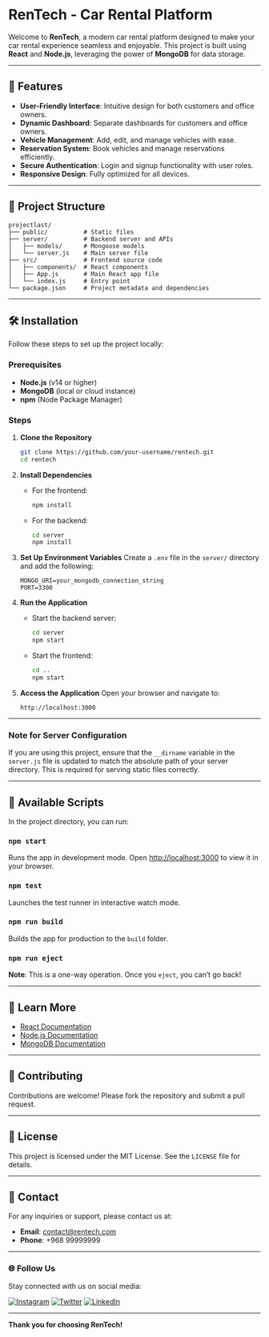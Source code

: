 # RenTech - Car Rental Platform

Welcome to **RenTech**, a modern car rental platform designed to make your car rental experience seamless and enjoyable. This project is built using **React** and **Node.js**, leveraging the power of **MongoDB** for data storage.

---

## 🚀 Features

- **User-Friendly Interface**: Intuitive design for both customers and office owners.
- **Dynamic Dashboard**: Separate dashboards for customers and office owners.
- **Vehicle Management**: Add, edit, and manage vehicles with ease.
- **Reservation System**: Book vehicles and manage reservations efficiently.
- **Secure Authentication**: Login and signup functionality with user roles.
- **Responsive Design**: Fully optimized for all devices.

---

## 📂 Project Structure

```
projectlast/
├── public/          # Static files
├── server/          # Backend server and APIs
│   ├── models/      # Mongoose models
│   └── server.js    # Main server file
├── src/             # Frontend source code
│   ├── components/  # React components
│   ├── App.js       # Main React app file
│   └── index.js     # Entry point
└── package.json     # Project metadata and dependencies
```

---

## 🛠️ Installation

Follow these steps to set up the project locally:

### Prerequisites

- **Node.js** (v14 or higher)
- **MongoDB** (local or cloud instance)
- **npm** (Node Package Manager)

### Steps

1. **Clone the Repository**
   ```bash
   git clone https://github.com/your-username/rentech.git
   cd rentech
   ```

2. **Install Dependencies**
   - For the frontend:
     ```bash
     npm install
     ```
   - For the backend:
     ```bash
     cd server
     npm install
     ```

3. **Set Up Environment Variables**
   Create a `.env` file in the `server/` directory and add the following:
   ```env
   MONGO_URI=your_mongodb_connection_string
   PORT=3300
   ```

4. **Run the Application**
   - Start the backend server:
     ```bash
     cd server
     npm start
     ```
   - Start the frontend:
     ```bash
     cd ..
     npm start
     ```

5. **Access the Application**
   Open your browser and navigate to:
   ```
   http://localhost:3000
   ```

---

### Note for Server Configuration

If you are using this project, ensure that the `__dirname` variable in the `server.js` file is updated to match the absolute path of your server directory. This is required for serving static files correctly.

---

## 📜 Available Scripts

In the project directory, you can run:

### `npm start`
Runs the app in development mode. Open [http://localhost:3000](http://localhost:3000) to view it in your browser.

### `npm test`
Launches the test runner in interactive watch mode.

### `npm run build`
Builds the app for production to the `build` folder.

### `npm run eject`
**Note**: This is a one-way operation. Once you `eject`, you can’t go back!

---

## 🌟 Learn More

- [React Documentation](https://reactjs.org/)
- [Node.js Documentation](https://nodejs.org/)
- [MongoDB Documentation](https://www.mongodb.com/docs/)

---

## 🤝 Contributing

Contributions are welcome! Please fork the repository and submit a pull request.

---

## 📄 License

This project is licensed under the MIT License. See the `LICENSE` file for details.

---

## 📧 Contact

For any inquiries or support, please contact us at:
- **Email**: contact@rentech.com
- **Phone**: +968 99999999

---

### 🌐 Follow Us

Stay connected with us on social media:

[![Instagram](https://img.shields.io/badge/Instagram-%23E4405F.svg?style=for-the-badge&logo=instagram&logoColor=white)](https://instagram.com)
[![Twitter](https://img.shields.io/badge/Twitter-%231DA1F2.svg?style=for-the-badge&logo=twitter&logoColor=white)](https://twitter.com)
[![LinkedIn](https://img.shields.io/badge/LinkedIn-%230077B5.svg?style=for-the-badge&logo=linkedin&logoColor=white)](https://linkedin.com)

---

**Thank you for choosing RenTech!**
